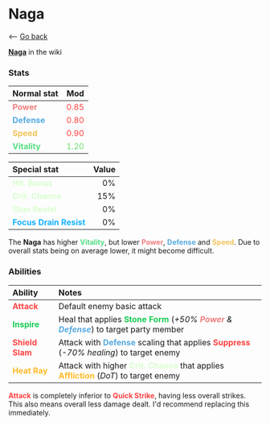 # Naga

<-- [Go back](../README.md)

[**Naga**](https://sonny.wiki.gg/wiki/Naga) in the wiki

### Stats

| Normal stat | Mod |
| :---------- | --: |
| <font color="#f07e7e">**Power**</font>    | <font color="#ff4242">0.85</font> |
| <font color="#56abe1">**Defense**</font>  | <font color="#ff4242">0.80</font> |
| <font color="#f1c45b">**Speed**</font>    | <font color="#ff4242">0.90</font> |
| <font color="#52de80">**Vitality**</font> | <font color="#6fde6e">1.20</font> |

| Special stat       | Value |
| :----------------- | ----: |
| <font color="#d8ffce">**Hit. Bonus**</font>         |    0% |
| <font color="#d8ffce">**Crit. Chance**</font>       |   15% |
| <font color="#d8ffce">**Stun Resist**</font>        |    0% |
| <font color="#14b1ff">**Focus Drain Resist**</font> |    0% |

The **Naga** has higher <font color="#52de80">**Vitality**</font>, but lower <font color="#f07e7e">**Power**</font>, <font color="#56abe1">**Defense**</font> and <font color="#f1c45b">**Speed**</font>. Due to overall stats being on average lower, it might become difficult.

### Abilities

| Ability | Notes |
| :------ | :---- |
| <font color="#ff4242">**Attack**</font>      | Default enemy basic attack |
| <font color="#16cc54">**Inspire**</font>     | Heal that applies <font color="#16cc54">**Stone Form**</font> (*+50% <font color="#f07e7e">**Power**</font> & <font color="#56abe1">**Defense**</font>*) to target party member |
| <font color="#ff4242">**Shield Slam**</font> | Attack with <font color="#56abe1">**Defense**</font> scaling that applies <font color="#ff4242">**Suppress**</font> (*-70% healing*) to target enemy |
| <font color="#ffba26">**Heat Ray**</font>    | Attack with higher <font color="#d8ffce">**Crit. Chance**</font> that applies <font color="#ffba26">**Affliction**</font> (*DoT*) to target enemy |

<font color="#ff4242">**Attack**</font> is completely inferior to <font color="#ff4242">**Quick Strike**</font>, having less overall strikes. This also means overall less damage dealt. I'd recommend replacing this immediately.

